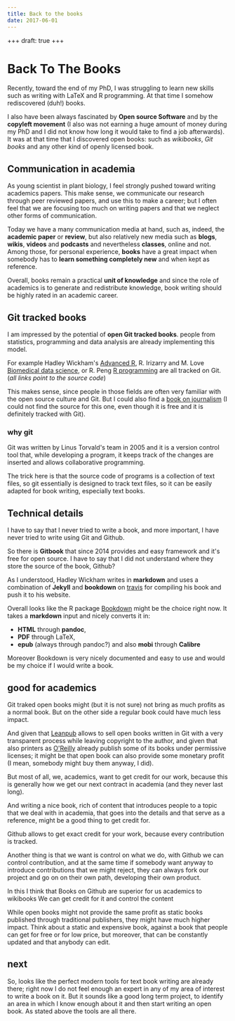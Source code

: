 ```yaml
---
title: Back to the books
date: 2017-06-01
---
```

+++
draft: true
+++


# Back To The Books

Recently, toward the end of my PhD, I was struggling to learn new
skills such as writing with LaTeX and R programming.
At that time I somehow rediscovered (duh!) books.

I also have been always fascinated by **Open source
Software** and by the **copyleft movement** (I also was not earning a
huge amount of money during my PhD and I did not know how long it would take to
find a job afterwards). It was at that time that I discovered
open books: such as *wikibooks*, *Git books* and any other kind of openly
licensed book.

## Communication in academia

As young scientist in plant biology, I feel strongly pushed toward writing
academics papers. This make sense, we communicate our research through peer
reviewed papers, and use this to make a career; but I often feel that we are
focusing too much on writing papers and that we neglect other forms of
communication.

Today we have a many communication media at hand, such as, indeed, the
**academic paper** or **review**, but also relatively new media such as **blogs**,
**wikis**, **videos** and **podcasts** and nevertheless **classes**, online
and not. Among those, for personal experience, **books** have a great impact when
somebody has to **learn something completely new** and when kept as reference.

Overall, books remain a practical **unit of knowledge** and since the role of
academics is to generate and redistribute knowledge, book writing should be highly
rated in an academic career.

## Git tracked books

I am impressed by the potential of **open Git tracked books**. people from statistics, programming and data analysis are already implementing this model.

For example Hadley Wickham's [Advanced R](https://github.com/hadley/adv-r),
R. Irizarry and M. Love [Biomedical data science](https://github.com/genomicsclass/book),
or R. Peng [R programming](https://github.com/rdpeng/rprogdatascience) are all
tracked on Git. (*all links point to the source code*)

This makes sense, since people in those fields are often very familiar with the
open source culture and Git. But I could also find a [book on journalism](https://www.gitbook.com/book/towcenter/curious-journalist-s-guide-to-data/details)
(I could not find the source for this one, even though it is free and it is
definitely tracked with Git).

### why git

Git was written by Linus Torvald's team in 2005 and it is a version control tool
that, while developing a program, it keeps track of the changes are inserted and
allows collaborative programming.

The trick here is that the source code of programs is a collection of text files,
so git essentially is designed to track text files, so it can be easily adapted
for book writing, especially text books.

## Technical details

I have to say that I never tried to write a book, and more important, I have never
tried to write using Git and Github.

So there is **Gitbook** that since 2014 provides and easy framework and it's free
for open source. I have to say that I did not understand where they store the
source of the book, Github?

As I understood, Hadley Wickham writes in **markdown** and uses a combination of
**Jekyll** and **bookdown** on [travis](https://travis-ci.org/) for compiling his
book and push it to his website.

Overall looks like the R package [Bookdown](https://bookdown.org/yihui/bookdown/)
might be the choice right now. It takes a **markdown** input and nicely converts it in:

- **HTML** through **pandoc**,
- **PDF** through LaTeX,
- **epub** (always through pandoc?) and also **mobi** through **Calibre**

Moreover Bookdown is very nicely documented and easy to use
and would be my choice if I would write a book.

## good for academics

Git traked open books might (but it is not sure) not bring as much profits as a
normal book. But on the other side a regular book could have much less impact.

And given that [Leanpub](https://leanpub.com/) allows to sell open books written in Git
with a very transparent process while leaving copyright to the author, and given that also
printers as [O'Reilly](https://www.oreilly.com/)
already publish some of its books under permissive licenses; it might be that open
book can also provide some monetary profit (I mean, somebody might buy them anyway,
I did).

But most of all, we, academics, want to get credit for our work, because this is
generally how we get our next contract in academia (and they never last long).

And writing a nice book, rich of content that introduces people to a topic that
we deal with in academia, that goes into the details and that serve as a reference,
might be a good thing to get credit for.

Github allows to get exact credit for your work, because every contribution is tracked.

Another thing is that we want is control on what we do, with Github we can control
contribution, and at the same time if somebody want anyway to introduce
contributions that we might reject, they can always fork our project and go on
on their own path, developing their own product.

In this I think that Books on Github are superior for us academics to wikibooks
We can get credit for it and control the content

While open books might not provide the same profit as static books published
through traditional publishers, they might have much higher impact. Think about a static and expensive book, against a book that people can get for free or for low price, but
moreover, that can be constantly updated and that anybody can edit.

## next

So, looks like the perfect modern tools for text book writing are already there;
right now I do not feel enough
an expert in any of my area of interest to write a book on it. But it sounds like
a good long term project, to identify an area in which I know enough about it
and then start writing an open book. As stated above the tools are all there.
